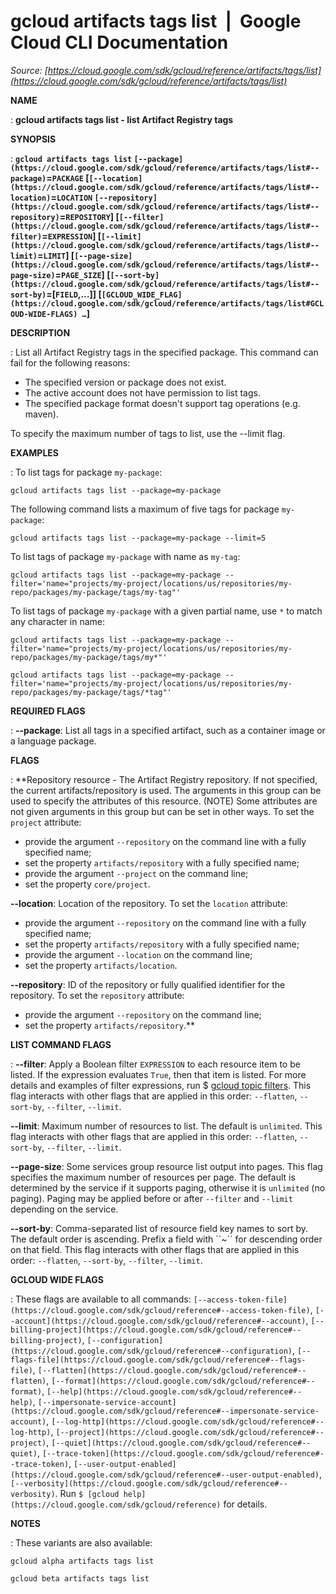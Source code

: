 # gcloud artifacts tags list  |  Google Cloud CLI Documentation

*Source: [https://cloud.google.com/sdk/gcloud/reference/artifacts/tags/list](https://cloud.google.com/sdk/gcloud/reference/artifacts/tags/list)*

**NAME**

: **gcloud artifacts tags list - list Artifact Registry tags**

**SYNOPSIS**

: **`gcloud artifacts tags list` `[--package](https://cloud.google.com/sdk/gcloud/reference/artifacts/tags/list#--package)`=`PACKAGE` [`[--location](https://cloud.google.com/sdk/gcloud/reference/artifacts/tags/list#--location)`=`LOCATION` `[--repository](https://cloud.google.com/sdk/gcloud/reference/artifacts/tags/list#--repository)`=`REPOSITORY`] [`[--filter](https://cloud.google.com/sdk/gcloud/reference/artifacts/tags/list#--filter)`=`EXPRESSION`] [`[--limit](https://cloud.google.com/sdk/gcloud/reference/artifacts/tags/list#--limit)`=`LIMIT`] [`[--page-size](https://cloud.google.com/sdk/gcloud/reference/artifacts/tags/list#--page-size)`=`PAGE_SIZE`] [`[--sort-by](https://cloud.google.com/sdk/gcloud/reference/artifacts/tags/list#--sort-by)`=[`FIELD`,…]] [`[GCLOUD_WIDE_FLAG](https://cloud.google.com/sdk/gcloud/reference/artifacts/tags/list#GCLOUD-WIDE-FLAGS) …`]**

**DESCRIPTION**

: List all Artifact Registry tags in the specified package.
This command can fail for the following reasons:

- The specified version or package does not exist.
- The active account does not have permission to list tags.
- The specified package format doesn't support tag operations (e.g. maven).

To specify the maximum number of tags to list, use the --limit flag.

**EXAMPLES**

: To list tags for package `my-package`:

```
gcloud artifacts tags list --package=my-package
```

The following command lists a maximum of five tags for package
`my-package`:

```
gcloud artifacts tags list --package=my-package --limit=5
```

To list tags of package `my-package` with name as
`my-tag`:

```
gcloud artifacts tags list --package=my-package --filter='name="projects/my-project/locations/us/repositories/my-repo/packages/my-package/tags/my-tag"'
```

To list tags of package `my-package` with a given partial name, use
`*` to match any character in name:

```
gcloud artifacts tags list --package=my-package --filter='name="projects/my-project/locations/us/repositories/my-repo/packages/my-package/tags/my*"'
```

```
gcloud artifacts tags list --package=my-package --filter='name="projects/my-project/locations/us/repositories/my-repo/packages/my-package/tags/*tag"'
```

**REQUIRED FLAGS**

: **--package**:
List all tags in a specified artifact, such as a container image or a language
package.

**FLAGS**

: **Repository resource - The Artifact Registry repository. If not specified, the
current artifacts/repository is used. The arguments in this group can be used to
specify the attributes of this resource. (NOTE) Some attributes are not given
arguments in this group but can be set in other ways.
To set the `project` attribute:

- provide the argument `--repository` on the command line with a fully
specified name;
- set the property `artifacts/repository` with a fully specified name;
- provide the argument `--project` on the command line;
- set the property `core/project`.

**--location**:
Location of the repository.
To set the `location` attribute:

- provide the argument `--repository` on the command line with a fully
specified name;
- set the property `artifacts/repository` with a fully specified name;
- provide the argument `--location` on the command line;
- set the property `artifacts/location`.

**--repository**:
ID of the repository or fully qualified identifier for the repository.
To set the `repository` attribute:

- provide the argument `--repository` on the command line;
- set the property `artifacts/repository`.**

**LIST COMMAND FLAGS**

: **--filter**:
Apply a Boolean filter `EXPRESSION` to each resource item
to be listed. If the expression evaluates `True`, then that item is
listed. For more details and examples of filter expressions, run $ [gcloud topic filters](https://cloud.google.com/sdk/gcloud/reference/topic/filters). This flag
interacts with other flags that are applied in this order:
`--flatten`, `--sort-by`, `--filter`,
`--limit`.

**--limit**:
Maximum number of resources to list. The default is `unlimited`. This
flag interacts with other flags that are applied in this order:
`--flatten`, `--sort-by`, `--filter`,
`--limit`.

**--page-size**:
Some services group resource list output into pages. This flag specifies the
maximum number of resources per page. The default is determined by the service
if it supports paging, otherwise it is `unlimited` (no paging).
Paging may be applied before or after `--filter` and
`--limit` depending on the service.

**--sort-by**:
Comma-separated list of resource field key names to sort by. The default order
is ascending. Prefix a field with ``~´´ for descending order on that
field. This flag interacts with other flags that are applied in this order:
`--flatten`, `--sort-by`, `--filter`,
`--limit`.

**GCLOUD WIDE FLAGS**

: These flags are available to all commands: `[--access-token-file](https://cloud.google.com/sdk/gcloud/reference#--access-token-file)`,
`[--account](https://cloud.google.com/sdk/gcloud/reference#--account)`, `[--billing-project](https://cloud.google.com/sdk/gcloud/reference#--billing-project)`,
`[--configuration](https://cloud.google.com/sdk/gcloud/reference#--configuration)`,
`[--flags-file](https://cloud.google.com/sdk/gcloud/reference#--flags-file)`,
`[--flatten](https://cloud.google.com/sdk/gcloud/reference#--flatten)`, `[--format](https://cloud.google.com/sdk/gcloud/reference#--format)`, `[--help](https://cloud.google.com/sdk/gcloud/reference#--help)`, `[--impersonate-service-account](https://cloud.google.com/sdk/gcloud/reference#--impersonate-service-account)`,
`[--log-http](https://cloud.google.com/sdk/gcloud/reference#--log-http)`,
`[--project](https://cloud.google.com/sdk/gcloud/reference#--project)`, `[--quiet](https://cloud.google.com/sdk/gcloud/reference#--quiet)`, `[--trace-token](https://cloud.google.com/sdk/gcloud/reference#--trace-token)`, `[--user-output-enabled](https://cloud.google.com/sdk/gcloud/reference#--user-output-enabled)`,
`[--verbosity](https://cloud.google.com/sdk/gcloud/reference#--verbosity)`.
Run `$ [gcloud help](https://cloud.google.com/sdk/gcloud/reference)` for details.

**NOTES**

: These variants are also available:

```
gcloud alpha artifacts tags list
```

```
gcloud beta artifacts tags list
```
